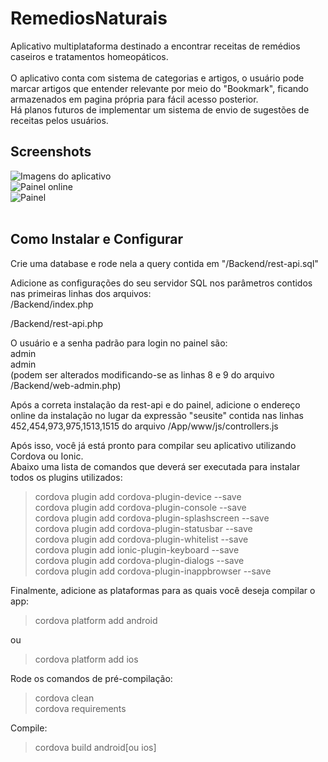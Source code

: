 # RemediosNaturais
Aplicativo multiplataforma destinado a encontrar receitas de remédios caseiros e tratamentos homeopáticos.</br> </br> O aplicativo conta com sistema de categorias e artigos, o usuário pode marcar artigos que entender relevante por meio do "Bookmark", ficando armazenados em pagina própria para fácil acesso posterior. </br>Há planos futuros de implementar um sistema de envio de sugestões de receitas pelos usuários.
</br>
## Screenshots</br>
![Imagens do aplicativo](https://i.imgur.com/DnugJjK.jpg)
</br>
![Painel online](https://i.imgur.com/XX9XPDv.png)
</br>
![Painel](https://i.imgur.com/yFo4ySF.png)
</br>
</br>
## Como Instalar e Configurar

Crie uma database e rode nela a query contida em "/Backend/rest-api.sql"</br>

Adicione as configurações do seu servidor SQL nos parâmetros contidos nas primeiras linhas dos arquivos:</br>
/Backend/index.php</br>

/Backend/rest-api.php</br>

O usuário e a senha padrão para login no painel são:</br>
admin</br>
admin</br> (podem ser alterados modificando-se as linhas 8 e 9 do arquivo /Backend/web-admin.php)</br>

Após a correta instalação da rest-api e do painel, adicione o endereço online da instalação no lugar da expressão "seusite" contida nas linhas 452,454,973,975,1513,1515 do arquivo /App/www/js/controllers.js</br>

Após isso, você já está pronto para compilar seu aplicativo utilizando Cordova ou Ionic.</br>
Abaixo uma lista de comandos que deverá ser executada para instalar todos os plugins utilizados:</br>

> cordova plugin add cordova-plugin-device --save </br>
> cordova plugin add cordova-plugin-console --save </br>
> cordova plugin add cordova-plugin-splashscreen --save </br>
> cordova plugin add cordova-plugin-statusbar --save </br>
> cordova plugin add cordova-plugin-whitelist --save </br>
> cordova plugin add ionic-plugin-keyboard --save </br>
> cordova plugin add cordova-plugin-dialogs --save </br>
> cordova plugin add cordova-plugin-inappbrowser --save </br>


Finalmente, adicione as plataformas para as quais você deseja compilar o app:

> cordova platform add android

ou

> cordova platform add ios

Rode os comandos de pré-compilação:

> cordova clean </br>
> cordova requirements


Compile:

> cordova build android[ou ios]